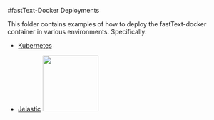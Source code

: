 #fastText-Docker Deployments

This folder contains examples of how to deploy the fastText-docker container in various environments. Specifically:

- [Kubernetes](kubernetes/)

- [Jelastic](jelastic/)  <a href="https://jelastic.com/install-application/?manifest=https://github.com/xebxeb/fastText-docker/raw/master/deployments/jelastic/jelastic.jps"><img src="https://raw.githubusercontent.com/sych74/PokemonGo-Map-in-Cloud/master/images/deploy-to-jelastic.png" width="125" /></a>
